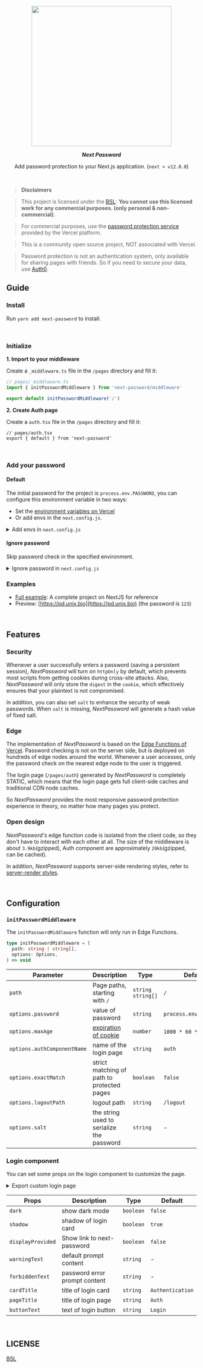 <p align="center" height="370">
<img align="center" height="370" src="https://user-images.githubusercontent.com/11304944/151491082-c5cd5a37-0fff-4412-891a-bea791045824.png">
</p>
<p align="center">
<b><i>Next Password</i></b>
</p>
<p align="center">Add password protection to your Next.js application. (<code>next > v12.0.0</code>)</p>

<br /> 

> **Disclaimers**

> This project is licensed under the [BSL](./BSL.txt): **You cannot use this licensed work for any commercial purposes. (only personal & non-commercial)**. 

> For commercial purposes, use the [password protection service](https://vercel.com/docs/concepts/projects/overview#password-protection) provided by the Vercel platform.

> This is a community open source project, NOT associated with Vercel.

> Password protection is not an authentication system, only available for sharing pages with friends. So if you need to secure your data, use [Auth0](https://auth0.com/).

## Guide

### Install

Run `yarn add next-password` to install.

<br/>

### Initialize

**1. Import to your middleware**

Create a `_middleware.ts` file in the `/pages` directory and fill it:

```ts
// pages/_middleware.ts
import { initPasswordMiddleware } from 'next-password/middleware'

export default initPasswordMiddleware('/')
```

**2. Create Auth page**

Create a `auth.tsx` file in the `/pages` directory and fill it:

```tsx
// pages/auth.tsx
export { default } from 'next-password'
```

<br/>

### Add your password

#### Default

The initial password for the project is `process.env.PASSWORD`, you can configure this environment variable in two ways:

- Set the [environment variables on Vercel](https://vercel.com/docs/concepts/projects/environment-variables)
- Or add envs in the `next.config.js`.

<details>
<summary>Add envs in <code>next.config.js</code></summary>

```js 
// next.config.js
module.exports = {
  env: {
    PASSWORD: 'test',
  }
});
```

</details>

#### Ignore password

Skip password check in the specified environment.

<details>
<summary>Ignore password in <code>next.config.js</code></summary>

```js 
// next.config.js
// When developing locally, the env of the "VERCEL_ENV" is empty, so you can skip the password checking.
module.exports = {
  env: {
    IGNORE_PASSWORD: !process.env.VERCEL_ENV,
  }
});
```

</details>

### Examples

- [Full example](https://github.com/unix/next-password/blob/master/examples/typescript): A complete project on NextJS for reference
- Preview: [https://pd.unix.bio](https://pd.unix.bio) (the password is `123`)

<br/>

## Features

### Security

Whenever a user successfully enters a password (saving a persistent session), *NextPassword* will turn on `httpOnly` by default, 
which prevents most scripts from getting cookies during cross-site attacks. Also,
*NextPassword* will only store the `digest` in the `cookie`, which effectively ensures that your plaintext is not compromised.

In addition, you can also set `salt` to enhance the security of weak passwords. When `salt` is missing, *NextPassword* will generate a hash value of fixed salt.

### Edge

The implementation of *NextPassword* is based on the [Edge Functions of Vercel](https://vercel.com/docs/concepts/functions/edge-functions).
Password checking is not on the server side, but is deployed on hundreds of edge nodes around the world.
Whenever a user accesses, only the password check on the nearest edge node to the user is triggered.

The login page (`/pages/auth`) generated by *NextPassword* is completely STATIC, which means that the login page gets full client-side caches and traditional CDN node caches.

So *NextPassword* provides the most responsive password protection experience in theory, no matter how many pages you protect.

### Open design

*NextPassword's* edge function code is isolated from the client code, so they don't have to interact with each other at all.
The size of the middleware is about `3.9kb`(gzipped), Auth component are approximately `20kb`(gzipped, can be cached).

In addition, *NextPassword* supports server-side rendering styles, refer to [server-render styles](https://github.com/unix/next-password/blob/master/examples/with-server-styles).

<br/>

## Configuration

### `initPasswordMiddleware`

The `initPasswordMiddleware` function will only run in Edge Functions.

```ts
type initPasswordMiddleware = (
  path: string | string[],
  options: Options,
) => void
```

| Parameter                   | Description                                                                                                       | Type                | Default                |
|-----------------------------|-------------------------------------------------------------------------------------------------------------------|---------------------|------------------------|
| `path`                      | Page paths, starting with `/`                                                                                     | `string` `string[]` | `/`                    |
| `options.password`          | value of password                                                                                                 | `string`            | `process.env.PASSWORD` |
| `options.maxAge`            | [expiration of cookie](https://developer.mozilla.org/en-US/docs/Web/HTTP/Cookies#define_the_lifetime_of_a_cookie) | `number`            | `1000 * 60 * 60` (1h)  |
| `options.authComponentName` | name of the login page                                                                                            | `string`            | `auth`                 |
| `options.exactMatch`        | strict matching of path to protected pages                                                                        | `boolean`           | `false`                |
| `options.logoutPath`        | logout path                                                                                                       | `string`            | `/logout`              |
| `options.salt`              | the string used to serialize the password                                                                         | `string`            | -                      |

### Login component

You can set some props on the login component to customize the page.

<details>
<summary>Export custom login page</summary>

```js 
// pages/auth.tsx
import Login from 'next-password'

const Auth = () => (
  <Login displayProvided buttonText="go">
    <p>
      Click on <a href="">this link</a> to contact me.
    </p>
  </Login>
)
export default Auth
```

</details>

| Props             | Description                   | Type      | Default          |
|-------------------|-------------------------------|-----------|------------------|
| `dark`            | show dark mode                | `boolean` | `false`          |
| `shadow`          | shadow of login card          | `boolean` | `true`           |
| `displayProvided` | Show link to next-password    | `boolean` | `false`          |
| `warningText`     | default prompt content        | `string`  | -                |
| `forbiddenText`   | password error prompt content | `string`  | -                |
| `cardTitle`       | title of login card           | `string`  | `Authentication` |
| `pageTitle`       | title of login page           | `string`  | `Auth`           |
| `buttonText`      | text of login button          | `string`  | `Login`          |

<br/>


## LICENSE

[BSL](./BSL.txt)
